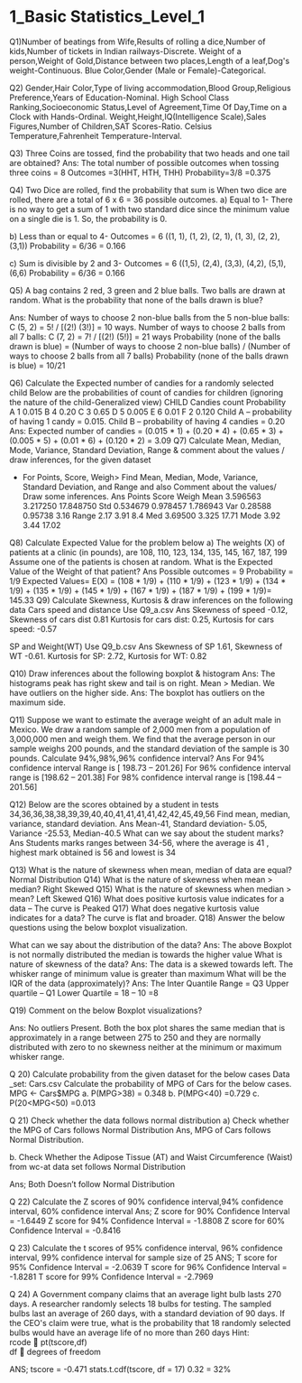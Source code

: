 # 1_Basic Statistics_Level_1
Q1)Number of beatings from Wife,Results of rolling a dice,Number of kids,Number of tickets in Indian railways-Discrete.
   Weight of a person,Weight of Gold,Distance between two places,Length of a leaf,Dog's weight-Continuous.
   Blue Color,Gender (Male or Female)-Categorical.
   
Q2) Gender,Hair Color,Type of living accommodation,Blood Group,Religious Preference,Years of Education-Nominal.
    High School Class Ranking,Socioeconomic Status,Level of Agreement,Time Of Day,Time on a Clock with Hands-Ordinal.
    Weight,Height,IQ(Intelligence Scale),Sales Figures,Number of Children,SAT Scores-Ratio.
    Celsius Temperature,Fahrenheit Temperature-Interval.

Q3) Three Coins are tossed, find the probability that two heads and one tail are obtained? 
Ans:
The total number of possible outcomes when tossing three coins = 8 
Outcomes =3(HHT, HTH, THH)
Probability=3/8 =0.375

Q4) Two Dice are rolled, find the probability that sum is
When two dice are rolled, there are a total of 6 x 6 = 36 possible outcomes.
a)	Equal to 1- There is no way to get a sum of 1 with two standard dice since the minimum value on a single die is 1. So, the probability is 0.

b)	Less than or equal to 4- Outcomes = 6 ((1, 1), (1, 2), (2, 1), (1, 3), (2, 2), (3,1))
Probability = 6/36 = 0.166

c)	Sum is divisible by 2 and 3- Outcomes = 6 ((1,5), (2,4), (3,3), (4,2), (5,1),
(6,6)
Probability = 6/36 = 0.166

Q5) A bag contains 2 red, 3 green and 2 blue balls. Two balls are drawn at random. What is the probability that none of the balls drawn is blue?

Ans: Number of ways to choose 2 non-blue balls from the 5 non-blue balls: C (5, 2) = 5! / [(2!) (3!)] = 10 ways. Number of ways to choose 2 balls from all 7 balls: C (7, 2) = 7! / [(2!) (5!)] = 21 ways
Probability (none of the balls drawn is blue) = (Number of ways to choose 2 non-blue balls) / (Number of ways to choose 2 balls from all 7 balls)
Probability (none of the balls drawn is blue) = 10/21

Q6) Calculate the Expected number of candies for a randomly selected child 
Below are the probabilities of count of candies for children (ignoring the nature of the child-Generalized view)
CHILD	Candies count	Probability
A	1	0.015
B	4	0.20
C	3	0.65
D	5	0.005
E	6	0.01
F	2	0.120
Child A – probability of having 1 candy = 0.015.
Child B – probability of having 4 candies = 0.20
Ans:
Expected number of candies = (0.015 * 1) + (0.20 * 4) + (0.65 * 3) + (0.005 * 5) + (0.01 * 6) + (0.120 * 2) = 3.09
Q7) Calculate Mean, Median, Mode, Variance, Standard Deviation, Range &     comment about the values / draw inferences, for the given dataset
-	For Points, Score, Weigh>
Find Mean, Median, Mode, Variance, Standard Deviation, and Range and also Comment about the values/ Draw some inferences.
 Ans    Points	  Score      Weigh
Mean	  3.596563	3.217250	 17.848750
Std 	  0.534679	0.978457	 1.786943
Var     0.28588   0.95738	   3.16
Range 	2.17      3.91       8.4
Med     3.69500   3.325      17.71
Mode    3.92      3.44       17.02 
   
Q8) Calculate Expected Value for the problem below
a)	The weights (X) of patients at a clinic (in pounds), are
108, 110, 123, 134, 135, 145, 167, 187, 199
Assume one of the patients is chosen at random. What is the Expected Value of the Weight of that patient?
Ans        Possible outcomes = 9
               Probability = 1/9
Expected Values= E(X) = (108 * 1/9) + (110 * 1/9) + (123 * 1/9) + (134 * 1/9) + (135 * 1/9) + (145 * 1/9) + (167 * 1/9) + (187 * 1/9) + (199 * 1/9)=
145.33
Q9) Calculate Skewness, Kurtosis & draw inferences on the following data
      Cars speed and distance 
Use Q9_a.csv
Ans
Skewness of speed -0.12, Skewness of cars dist 0.81
Kurtosis for cars dist: 0.25, Kurtosis for cars speed: -0.57

SP and Weight(WT)
Use Q9_b.csv
Ans
Skewness of SP 1.61, Skewness of WT -0.61.
Kurtosis for SP: 2.72, Kurtosis for WT: 0.82


Q10) Draw inferences about the following boxplot & histogram
Ans:  The histograms peak has right skew and tail is on right. Mean > Median. We have outliers on the higher side. 
Ans: The boxplot has outliers on the maximum side.

Q11)  Suppose we want to estimate the average weight of an adult male in    Mexico. We draw a random sample of 2,000 men from a population of 3,000,000 men and weigh them. We find that the average person in our sample weighs 200 pounds, and the standard deviation of the sample is 30 pounds. Calculate 94%,98%,96% confidence interval?
Ans
For 94% confidence interval Range is [ 198.73 – 201.26] 
For 96% confidence interval range is [198.62 – 201.38]
For 98% confidence interval range is [198.44 – 201.56] 
 
Q12)  Below are the scores obtained by a student in tests 
34,36,36,38,38,39,39,40,40,41,41,41,41,42,42,45,49,56
Find mean, median, variance, standard deviation.
Ans
Mean-41, Standard deviation- 5.05, Variance -25.53, Median-40.5
What can we say about the student marks? 
Ans Students marks ranges between 34-56, where the average is 41 , highest mark obtained is 56 and lowest is 34


Q13) What is the nature of skewness when mean, median of data are equal? Normal Distribution
Q14) What is the nature of skewness when mean > median? Right Skewed
Q15) What is the nature of skewness when median > mean?  Left Skewed
Q16) What does positive kurtosis value indicates for a data – The curve is Peaked
Q17) What does negative kurtosis value indicates for a data? The curve is flat and broader.
Q18) Answer the below questions using the below boxplot visualization.
 
What can we say about the distribution of the data?
Ans: The above Boxplot is not normally distributed the median is towards the higher value
What is nature of skewness of the data?
Ans: The data is a skewed towards left. The whisker range of minimum value is greater than maximum 
What will be the IQR of the data (approximately)? 
Ans: The Inter Quantile Range = Q3 Upper quartile – Q1 Lower Quartile = 18 – 10 =8

Q19) Comment on the below Boxplot visualizations? 
 
Ans: No outliers Present. Both the box plot shares the same median that is approximately in a range between 275 to 250 and they are normally distributed with zero to no skewness neither at the minimum or maximum whisker range.

Q 20) Calculate probability from the given dataset for the below cases
Data _set: Cars.csv
Calculate the probability of MPG of Cars for the below cases.
       MPG <- Cars$MPG
a.	P(MPG>38) = 0.348
b.	P(MPG<40) =0.729
c.   P(20<MPG<50) =0.013

Q 21) Check whether the data follows normal distribution
a)	Check whether the MPG of Cars follows Normal Distribution 
Ans, MPG of Cars follows Normal Distribution. 
 
b.	Check Whether the Adipose Tissue (AT) and Waist Circumference (Waist) from wc-at data set follows Normal Distribution 

Ans; Both Doesn’t follow Normal Distribution                                                    
  
Q 22) Calculate the Z scores of 90% confidence interval,94% confidence interval, 60% confidence interval 
Ans;
        Z score for 90% Confidence Interval = -1.6449
        Z score for 94% Confidence Interval = -1.8808
        Z score for 60% Confidence Interval = -0.8416


  Q 23) Calculate the t scores of 95% confidence interval, 96% confidence interval, 99% confidence interval for sample size of 25
ANS;
T score for 95% Confidence Interval = -2.0639
T score for 96% Confidence Interval = -1.8281
T score for 99% Confidence Interval = -2.7969

  Q 24)   A Government  company claims that an average light bulb lasts 270 days. A researcher randomly selects 18 bulbs for testing. The sampled bulbs last an average of 260 days, with a standard deviation of 90 days. If the CEO's claim were true, what is the probability that 18 randomly selected bulbs would have an average life of no more than 260 days
Hint:  
   rcode   pt(tscore,df)  
 df  degrees of freedom

ANS;
tscore = -0.471
stats.t.cdf(tscore, df = 17)
0.32 = 32%




         

